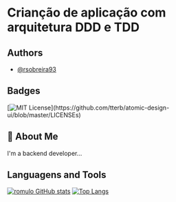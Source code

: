 
# Crianção de aplicação com arquitetura DDD e TDD

## Authors

- [@rsobreira93](https://github.com/rsobreira93)


## Badges
[![MIT License](https://img.shields.io/apm/l/atomic-design-ui.svg?)](https://github.com/tterb/atomic-design-ui/blob/master/LICENSEs)

## 🚀 About Me
I'm a backend developer...

##  Languagens and Tools
[![romulo GitHub stats](https://github-readme-stats.vercel.app/api?username=rsobreira93)](https://github.com/rsobreira93/github-readme-stats)
[![Top Langs](https://github-readme-stats.vercel.app/api/top-langs/?username=rsobreira93)](https://github.com/rsobreira93/github-readme-stats)

    
